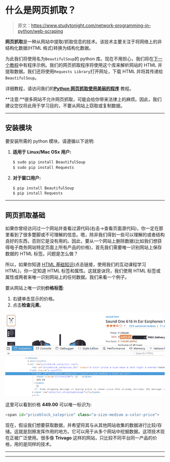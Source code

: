 # 什么是网页抓取？

> 原文：<https://www.studytonight.com/network-programming-in-python/web-scraping>

**网页抓取**是一种从网站中提取/抓取信息的技术。该技术主要关注于将网络上的非结构化数据(HTML 格式)转换为结构化数据。

为此我们将使用名为`BeautifulSoup`的 python 库。现在不用担心，我们将在[下一个教程](example-of-web-scraping)中有程序示例。我们的网页抓取程序将使用这个库来解析网站的 HTML 并提取数据。我们还将使用`Requests Library`打开网址，下载 HTML 并将其传递给`BeautifulSoup`。

详细教程，请访问我们的[**Python 网页抓取使用美丽的程序**](/python/web-scraping/introduction-to-web-scraping) 教程。

**注意:**很多网站不允许网页抓取，可能会给你带来法律上的麻烦。因此，我们建议您仅将此用于学习目的，不要从网站上窃取或复制数据。

* * *

## 安装模块

要安装所需的 python 模块，请遵循以下说明:

1.  **适用于 Linux/Mac OSx 用户:**

    ```py
    $ sudo pip install BeautifulSoup
    $ sudo pip install Requests
    ```

2.  **对于窗口用户:**

    ```py
    $ pip install BeautifulSoup
    $ pip install Requests
    ```

* * *

## 网页抓取基础

如果你曾经访问过一个网站并查看过源代码(右击→查看页面源代码)，你一定在那里看到了很多蹩脚或不可理解的信息。嗯，除非我们得到一些可以理解的或者结构良好的东西，否则它是没有用的。因此，要从一个网站上删除数据(比如我们想获得电子商务网站特定页面上所有产品的价格)，首先我们需要唯一识别网站上保存数据的 HTML 标签。问题是怎么做？

所以，如果你知道 [HTML 基础知识](/code/html/)(点击链接，使用我们的互动课程学习 HTML)，你一定知道 HTML 标签和属性。这就是诀窍，我们使用 HTML 标签或属性或两者来唯一识别网站上的任何数据。我们来看一个例子。

要从网站上唯一识别**价格标签**:

1.  右键单击显示的价格。
2.  点击**检查元素**。

![Web Scraping](img/6145101d85aa419f1cb69645586a78e3.png)

这里可以看到价格 **449.00** 可以唯一标识为:

```py
<span id="priceblock_saleprice" class="a-size-medium a-color-price">
```

现在，假设我们想要获取数据，并希望将其与从其他网站收集的数据进行比较/存储。这就是刮擦发挥作用的地方。它可以用于从多个网站中挖掘数据。这项技术现在正被广泛使用。很多像 **Trivago** 这样的网站，只比较不同平台同一产品的价格，用的是同样的技术。

* * *

* * *